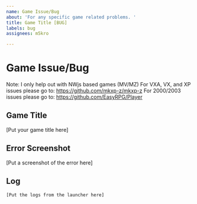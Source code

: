 ```yaml
---
name: Game Issue/Bug
about: 'For any specific game related problems. '
title: Game Title [BUG]
labels: bug
assignees: m5kro

---
```


# Game Issue/Bug

Note:
I only help out with NWjs based games (MV/MZ)
For VXA, VX, and XP issues please go to: https://github.com/mkxp-z/mkxp-z
For 2000/2003 issues please go to: https://github.com/EasyRPG/Player

## Game Title
[Put your game title here]

## Error Screenshot
[Put a screenshot of the error here]

## Log
```
[Put the logs from the launcher here]
```
